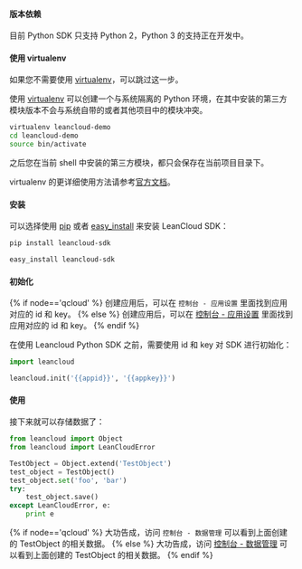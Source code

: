 #### 版本依赖

目前 Python SDK 只支持 Python 2，Python 3 的支持正在开发中。

#### 使用 virtualenv

如果您不需要使用 [virtualenv](https://virtualenv.pypa.io/)，可以跳过这一步。

使用 [virtualenv](https://virtualenv.pypa.io/) 可以创建一个与系统隔离的 Python 环境，在其中安装的第三方模块版本不会与系统自带的或者其他项目中的模块冲突。

```sh
virtualenv leancloud-demo
cd leancloud-demo
source bin/activate
```

之后您在当前 shell 中安装的第三方模块，都只会保存在当前项目目录下。

virtualenv 的更详细使用方法请参考[官方文档](https://virtualenv.pypa.io/en/latest/)。

#### 安装

可以选择使用 [pip](https://pip.pypa.io) 或者 [easy_install](https://pythonhosted.org/setuptools/easy_install.html) 来安装 LeanCloud SDK：

```sh
pip install leancloud-sdk
```

```sh
easy_install leancloud-sdk
```

#### 初始化

{% if node=='qcloud' %}
创建应用后，可以在 `控制台 - 应用设置` 里面找到应用对应的 id 和 key。
{% else %}
创建应用后，可以在 [控制台 - 应用设置](/app.html?appid={{appid}}#/key) 里面找到应用对应的 id 和 key。
{% endif %}

在使用 Leancloud Python SDK 之前，需要使用 id 和 key 对 SDK 进行初始化：

```python
import leancloud

leancloud.init('{{appid}}', '{{appkey}}')
```

#### 使用

接下来就可以存储数据了：

```python
from leancloud import Object
from leancloud import LeanCloudError

TestObject = Object.extend('TestObject')
test_object = TestObject()
test_object.set('foo', 'bar')
try:
    test_object.save()
except LeanCloudError, e:
    print e
```

{% if node=='qcloud' %}
大功告成，访问 `控制台 - 数据管理` 可以看到上面创建的 TestObject 的相关数据。
{% else %}
大功告成，访问 [控制台 - 数据管理](/data.html?appid={{appid}}#/TestObject) 可以看到上面创建的 TestObject 的相关数据。
{% endif %}
